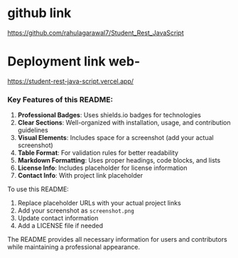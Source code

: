 # github link

https://github.com/rahulagarawal7/Student_Rest_JavaScript

# Deployment link web-
https://student-rest-java-script.vercel.app/

### Key Features of this README:

1. **Professional Badges**: Uses shields.io badges for technologies
2. **Clear Sections**: Well-organized with installation, usage, and contribution guidelines
3. **Visual Elements**: Includes space for a screenshot (add your actual screenshot)
4. **Table Format**: For validation rules for better readability
5. **Markdown Formatting**: Uses proper headings, code blocks, and lists
6. **License Info**: Includes placeholder for license information
7. **Contact Info**: With project link placeholder

To use this README:
1. Replace placeholder URLs with your actual project links
2. Add your screenshot as `screenshot.png`
3. Update contact information
4. Add a LICENSE file if needed

The README provides all necessary information for users and contributors while maintaining a professional appearance.
